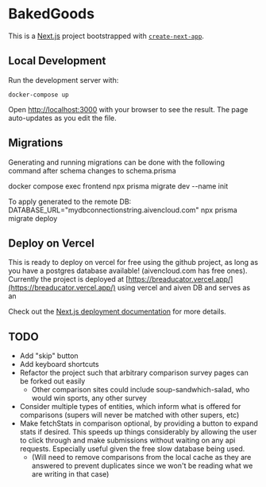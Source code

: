 # BakedGoods

This is a [Next.js](https://nextjs.org) project bootstrapped with [`create-next-app`](https://nextjs.org/docs/app/api-reference/cli/create-next-app).

## Local Development

Run the development server with:

`docker-compose up`

Open [http://localhost:3000](http://localhost:3000) with your browser to see the result. The page auto-updates as you edit the file.

## Migrations

Generating and running migrations can be done with the following command after schema changes to schema.prisma

docker compose exec frontend npx prisma migrate dev --name init

To apply generated to the remote DB:
DATABASE_URL="mydbconnectionstring.aivencloud.com" npx prisma migrate deploy

## Deploy on Vercel

This is ready to deploy on vercel for free using the github project, as long as you have a postgres database available! (aivencloud.com has free ones). Currently the project is deployed at [https://breaducator.vercel.app/](https://breaducator.vercel.app/) using vercel and aiven DB and serves as an

Check out the [Next.js deployment documentation](https://nextjs.org/docs/app/building-your-application/deploying) for more details.


## TODO
* Add "skip" button
* Add keyboard shortcuts
* Refactor the project such that arbitrary comparison survey pages can be forked out easily
    * Other comparison sites could include soup-sandwhich-salad, who would win sports, any other survey 
* Consider multiple types of entities, which inform what is offered for comparisons (supers will never be matched with other supers, etc)
* Make fetchStats in comparison optional, by providing a button to expand stats if desired. This speeds up things considerably by allowing the user to click through and make submissions without waiting on any api requests. Especially useful given the free slow database being used.
  * (Will need to remove comparisons from the local cache as they are answered to prevent duplicates since we won't be reading what we are writing in that case)
